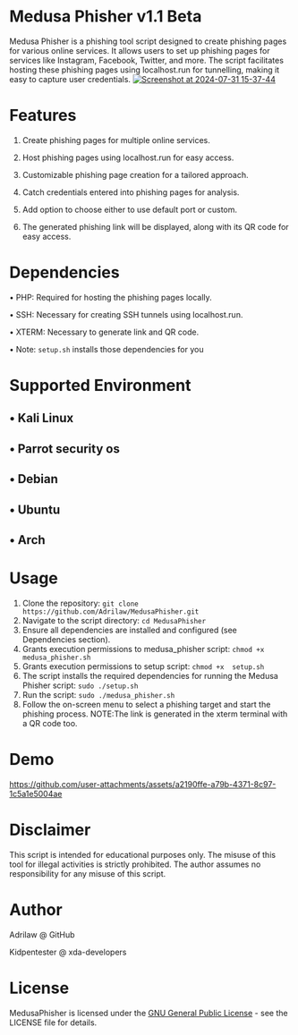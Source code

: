 # Medusa Phisher v1.1 Beta
Medusa Phisher is a phishing tool script designed to create phishing pages for various online services. It allows users to set up phishing pages for services like Instagram, Facebook, Twitter, and more. The script facilitates hosting these phishing pages using localhost.run for tunnelling, making it easy to capture user credentials.
[
![Screenshot at 2024-07-31 15-37-44](https://github.com/user-attachments/assets/9777d2cf-dd20-49ae-940f-bb3ee59b31c8)
](url)

# Features
1. Create phishing pages for multiple online services.

2. Host phishing pages using localhost.run for easy access.

3. Customizable phishing page creation for a tailored approach.

4. Catch credentials entered into phishing pages for analysis.

5. Add option to choose either to use default port or custom.

6. The generated phishing link will be displayed, along with its QR code for easy access.

# Dependencies
• PHP: Required for hosting the phishing pages locally.

• SSH: Necessary for creating SSH tunnels using localhost.run.

• XTERM: Necessary to generate link and QR code.

• Note: `setup.sh` installs those dependencies for you

# Supported Environment
## • Kali Linux

## • Parrot security os

## • Debian

## • Ubuntu

## • Arch

# Usage

1. Clone the repository: `git clone https://github.com/Adrilaw/MedusaPhisher.git`
2. Navigate to the script directory: `cd MedusaPhisher`
3. Ensure all dependencies are installed and configured (see Dependencies section).
4. Grants execution permissions to medusa_phisher script: `chmod +x  medusa_phisher.sh`
5. Grants execution permissions to setup script: `chmod +x  setup.sh`
6. The script installs the required dependencies for running the Medusa Phisher script: `sudo ./setup.sh`
7. Run the script: `sudo ./medusa_phisher.sh`
8. Follow the on-screen menu to select a phishing target and start the phishing process. NOTE:The link is generated in the xterm terminal with a QR code too.

# Demo

https://github.com/user-attachments/assets/a2190ffe-a79b-4371-8c97-1c5a1e5004ae







# Disclaimer
This script is intended for educational purposes only. The misuse of this tool for illegal activities is strictly prohibited. The author assumes no responsibility for any misuse of this script.

# Author
Adrilaw @ GitHub

Kidpentester @ xda-developers

# License
MedusaPhisher is licensed under the [GNU General Public License](LICENSE) - see the LICENSE file for details.

